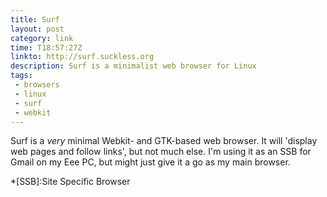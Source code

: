 ```yaml
---
title: Surf
layout: post
category: link
time: T18:57:27Z
linkto: http://surf.suckless.org 
description: Surf is a minimalist web browser for Linux
tags:
 - browsers
 - linux
 - surf
 - webkit
---
```


Surf is a _very_ minimal Webkit- and GTK-based web browser. It will 'display web pages and follow links', but not much else. I'm using it as an SSB for Gmail on my Eee PC, but might just give it a go as my main browser. 

*[SSB]:Site Specific Browser
